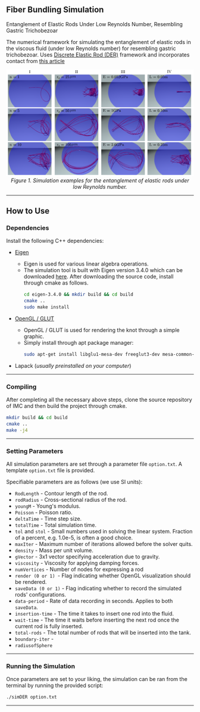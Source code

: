 ## Fiber Bundling Simulation

Entanglement of Elastic Rods Under Low Reynolds Number, Resembling
Gastric Trichobezoar

The numerical framework for simulating the entanglement of elastic rods in the viscous fluid (under low Reynolds number) for resembling gastric trichobezoar. Uses [Discrete Elastic Rod (DER)](http://www.cs.columbia.edu/cg/pdfs/143-rods.pdf) framework and incorporates contact from [this article](https://onlinelibrary.wiley.com/doi/abs/10.1111/j.1467-8659.2008.01147.x)

<p align="center">
<img src="Figures/examples.png" alt>
<br>
<em> Figure 1. Simulation examples for the entanglement of elastic rods under low Reynolds number. </em>
</p>

***

## How to Use

### Dependencies
Install the following C++ dependencies:
- [Eigen](http://eigen.tuxfamily.org/index.php?title=Main_Page)
  - Eigen is used for various linear algebra operations.
  - The simulation tool is built with Eigen version 3.4.0 which can be downloaded [here](https://gitlab.com/libeigen/eigen/-/releases/3.4.0). After downloading the source code, install through cmake as follows.
    ```bash
    cd eigen-3.4.0 && mkdir build && cd build
    cmake ..
    sudo make install
    ```
    
- [OpenGL / GLUT](https://www.opengl.org/)
  - OpenGL / GLUT is used for rendering the knot through a simple graphic.
  - Simply install through apt package manager:
      ```bash
    sudo apt-get install libglu1-mesa-dev freeglut3-dev mesa-common-dev
    ```
- Lapack (*usually preinstalled on your computer*)

***
### Compiling
After completing all the necessary above steps, clone the source repository of IMC and then build the project through cmake.
```bash
mkdir build && cd build
cmake ..
make -j4
```

***

### Setting Parameters

All simulation parameters are set through a parameter file ```option.txt```. A template ```option.txt``` file is provided.

Specifiable parameters are as follows (we use SI units):
- ```RodLength``` - Contour length of the rod.
- ```rodRadius``` - Cross-sectional radius of the rod.
- ```youngM``` - Young's modulus.
- ```Poisson``` - Poisson ratio.
- ```deltaTime``` - Time step size.
- ```totalTime``` - Total simulation time.
- ```tol``` and ```stol``` - Small numbers used in solving the linear system. Fraction of a percent, e.g. 1.0e-5, is often a good choice.
- ```maxIter``` - Maximum number of iterations allowed before the solver quits. 
- ```density``` - Mass per unit volume.
- ```gVector``` - 3x1 vector specifying acceleration due to gravity.
- ```viscosity``` - Viscosity for applying damping forces.
- ```numVertices``` - Number of nodes for expressing a rod
- ```render (0 or 1) ```- Flag indicating whether OpenGL visualization should be rendered.
- ```saveData (0 or 1)``` - Flag indicating whether to record the simulated rods' configurations.
- ```data-period``` - Rate of data recording in seconds. Applies to both ```saveData```.
- ```insertion-time``` - The time it takes to insert one rod into the fluid.
- ```wait-time``` - The time it waits before inserting the next rod once the current rod is fully inserted.
- ```total-rods``` - The total number of rods that will be inserted into the tank.
- ```boundary-iter``` -
- ```radiusofSphere```

***
### Running the Simulation
Once parameters are set to your liking, the simulation can be ran from the terminal by running the provided script:
```bash
./simDER option.txt
```
***




